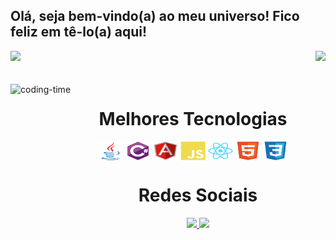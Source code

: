 ## Olá, seja bem-vindo(a) ao meu universo! Fico feliz em tê-lo(a) aqui!

<div>
  
  <img src="https://github-readme-stats.vercel.app/api?username=Csf32&show_icons=true&theme=codeSTACKr&include_all_commits=true&count_public=true"/>
  <img align="right" height="200em" src="https://github-readme-stats.vercel.app/api/top-langs/?username=Csf32&layout=compact&langs_count=16&theme=codeSTACKr"/>
</div>
<br>

<div  align="center"> 
  <div style="display: inline_block"><br>
    <img align="left" height="250" alt="coding-time" src="code.gif">
    <h1 align="center">Melhores Tecnologias</h1>
    <img align="center" height="30" width="40" alt="c-icon" src="https://raw.githubusercontent.com/devicons/devicon/master/icons/java/java-original.svg">
    <img align="center" height="30" width="40" alt="c-icon" src="https://raw.githubusercontent.com/devicons/devicon/master/icons/csharp/csharp-original.svg">
    <img align="center" height="30" width="40" alt="js-icon" src="https://raw.githubusercontent.com/devicons/devicon/master/icons/angularjs/angularjs-original.svg">
    <img align="center" height="30" width="40" alt="js-icon"  src="https://raw.githubusercontent.com/devicons/devicon/master/icons/javascript/javascript-plain.svg">
    <img align="center" height="30" width="40" alt="react-icon" src="https://raw.githubusercontent.com/devicons/devicon/master/icons/react/react-original.svg">
     <img align="center" height="30" width="40" alt="html-icon" src="https://raw.githubusercontent.com/devicons/devicon/master/icons/html5/html5-original.svg">
    <img align="center" height="30" width="40" alt="css-icon" src="https://raw.githubusercontent.com/devicons/devicon/master/icons/css3/css3-original.svg">
     
   </div>
    
  
  <h1 align="center">Redes Sociais</h1>
    <a href = "mailto: kakaf112@gmail.com">
      <img width="30" src="gmail.svg">
    </a>
    <a href = "https://www.linkedin.com/in/caiquesf/">
      <img width="25" src="linkedin.svg">
    </a>
    
</div>
  
